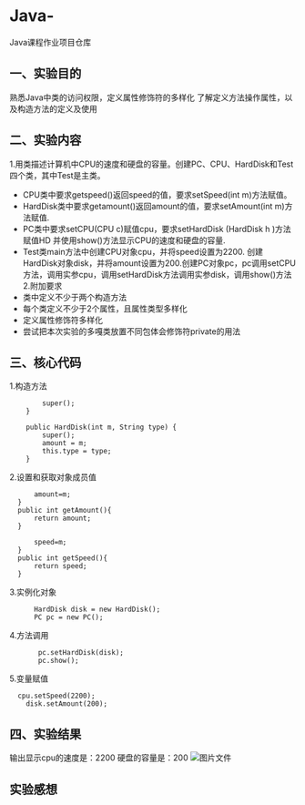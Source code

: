 # Java-
Java课程作业项目仓库
## 一、实验目的
熟悉Java中类的访问权限，定义属性修饰符的多样化
了解定义方法操作属性，以及构造方法的定义及使用
## 二、实验内容
1.用类描述计算机中CPU的速度和硬盘的容量。创建PC、CPU、HardDisk和Test四个类，其中Test是主类。
* CPU类中要求getspeed()返回speed的值，要求setSpeed(int m)方法赋值。
* HardDisk类中要求getamount()返回amount的值，要求setAmount(int m)方法赋值.
* PC类中要求setCPU(CPU c)赋值cpu，要求setHardDisk (HardDisk h )方法赋值HD 并使用show()方法显示CPU的速度和硬盘的容量.
* Test类main方法中创建CPU对象cpu，并将speed设置为2200. 创建HardDisk对象disk，并将amount设置为200.创建PC对象pc，pc调用setCPU方法，调用实参cpu，调用setHardDisk方法调用实参disk，调用show()方法
2.附加要求
* 类中定义不少于两个构造方法
* 每个类定义不少于2个属性，且属性类型多样化
* 定义属性修饰符多样化
* 尝试把本次实验的多嘎类放置不同包体会修饰符private的用法
## 三、核心代码
1.构造方法
```public HardDisk() {
		super();
	}

	public HardDisk(int m, String type) {
		super();
		amount = m;
		this.type = type;
	}
  ```
2.设置和获取对象成员值
  ```	public void setAmount(int m){
		amount=m;
	}
	public int getAmount(){
		return amount;
	}
  ```
  ```	public void setSpeed(int m){
		speed=m;
	}
	public int getSpeed(){
		return speed;
	}
  ``` 
3.实例化对象
  ```	CPU cpu = new CPU();
		HardDisk disk = new HardDisk();
		PC pc = new PC();
 ```
4.方法调用
 ```pc.setCPU(cpu);
		pc.setHardDisk(disk);
		pc.show();
  ```
5.变量赋值
```
  cpu.setSpeed(2200);
	disk.setAmount(200);
```
## 四、实验结果
 输出显示cpu的速度是：2200 硬盘的容量是：200
 ![图片文件](https://p.qlogo.cn/qqmail_head/PiajxSqBRaEK7NVzox8BdMgbmZFyg2S9v2a1JfLfpJlSdxItJHKibbsYiczU8GKSyN1n2BOQl5ct5A/0)
 ## 实验感想
 
